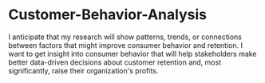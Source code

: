 # Customer-Behavior-Analysis
I anticipate that my research will show patterns, trends, or connections between factors that might improve consumer behavior and retention. I want to get insight into consumer behavior that will help stakeholders make better data-driven decisions about customer retention and, most significantly, raise their organization's profits. 
